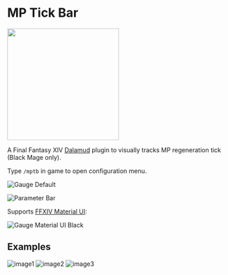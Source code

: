 # MP Tick Bar
<img src="https://user-images.githubusercontent.com/27457164/134722917-dd5967f9-2352-42d2-aeaf-ebf7dee49771.png" width="256" height="256" >

A Final Fantasy XIV [Dalamud](https://github.com/goatcorp/Dalamud) plugin to visually tracks MP regeneration tick (Black Mage only).

Type `/mptb` in game to open configuration menu.

![Gauge Default](https://user-images.githubusercontent.com/27457164/133672178-3db80a9e-e995-463f-ba2f-fe8b70f74e7d.png)

![Parameter Bar](https://user-images.githubusercontent.com/27457164/133673389-c61e80bb-54b4-4cc7-8e0b-b75990114da0.png)

Supports [FFXIV Material UI](https://github.com/skotlex/ffxiv-material-ui):

![Gauge Material UI Black](https://user-images.githubusercontent.com/27457164/133673741-07506333-7fda-4840-af9f-58284c74bfd0.png)

## Examples
![image1](https://user-images.githubusercontent.com/27457164/134734400-fb064b91-4503-474e-8f30-3c29ace291b7.png)
![image2](https://user-images.githubusercontent.com/27457164/134734402-1e65d0f5-b936-4f59-b389-ba494fea00c5.png)
![image3](https://user-images.githubusercontent.com/27457164/134734403-d8b070e8-2a20-44c0-bdb2-054640403988.png)
